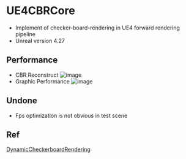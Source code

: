 # UE4CBRCore
* Implement of checker-board-rendering in UE4 forward rendering pipeline
* Unreal version 4.27
## Performance
* CBR Reconstruct
![image](https://github.com/misakamijou/UE4CBRCore/assets/47736771/c9267e0d-3d08-44a0-8722-3ad09f6f3b0b)
* Graphic Performance
![image](https://github.com/misakamijou/UE4CBRCore/assets/47736771/1ed8180b-c86a-493c-8895-bc348d658b77)

## Undone
* Fps optimization is not obvious in test scene

## Ref
[DynamicCheckerboardRendering](https://github.com/GameTechDev/DynamicCheckerboardRendering)
